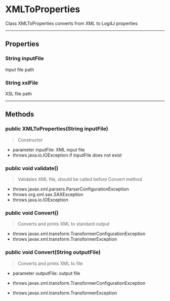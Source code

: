 # XMLToProperties #

Class XMLToProperties converts from XML to Log4J properties


---


## Properties ##

### String inputFile ###
Input file path

### String xslFile ###
XSL file path


---


## Methods ##

### public XMLToProperties(String inputFile) ###
> Constructor
  * parameter inputFile: XML input file
  * throws java.io.IOException if inputFile does not exist

### public void validate() ###
> Validates XML file, should be called before Convert method
  * throws javax.xml.parsers.ParserConfigurationException
  * throws org.xml.sax.SAXException
  * throws java.io.IOException

### public void Convert() ###
> Converts and prints XML to standard output
  * throws javax.xml.transform.TransformerConfigurationException
  * throws javax.xml.transform.TransformerException

### public void Convert(String outputFile) ###
> Converts and prints XML to file
  * parameter outputFile: output file

  * throws javax.xml.transform.TransformerConfigurationException
  * throws javax.xml.transform.TransformerException